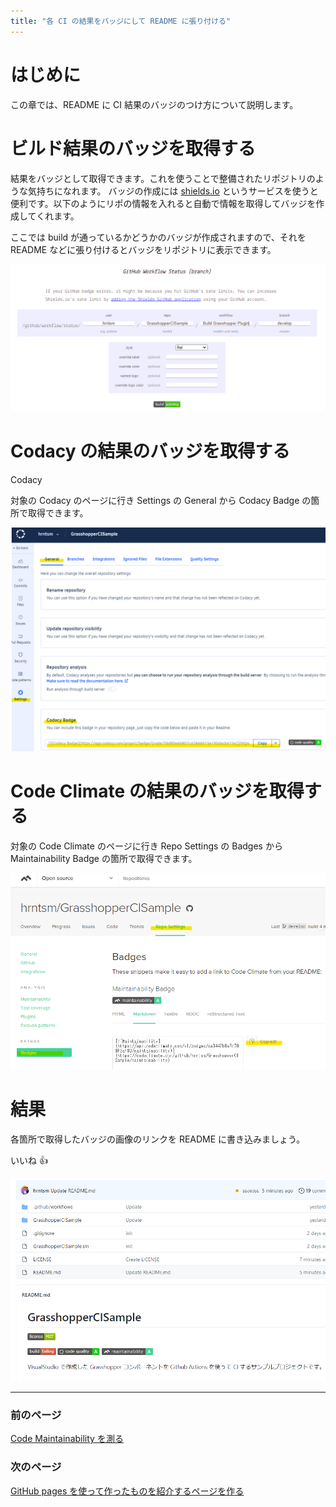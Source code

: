 ```yaml
---
title: "各 CI の結果をバッジにして README に張り付ける"
---
```


# はじめに

この章では、README に CI 結果のバッジのつけ方について説明します。

# ビルド結果のバッジを取得する

結果をバッジとして取得できます。これを使うことで整備されたリポジトリのような気持ちになれます。
バッジの作成には [shields.io](https://shields.io/category/build) というサービスを使うと便利です。以下のようにリポの情報を入れると自動で情報を取得してバッジを作成してくれます。

ここでは build が通っているかどうかのバッジが作成されますので、それを README などに張り付けるとバッジをリポジトリに表示できます。

![](https://github.com/hrntsm/zenn_articles/blob/master/image/Shields.io.png?raw=true)

# Codacy の結果のバッジを取得する

Codacy

対象の Codacy のページに行き Settings の General から Codacy Badge の箇所で取得できます。

![](https://github.com/hrntsm/zenn_articles/blob/master/books/grasshopper-ci/image/CodacyBatch.png?raw=true)

# Code Climate の結果のバッジを取得する

対象の Code Climate のページに行き Repo Settings の Badges から Maintainability Badge の箇所で取得できます。

![](https://github.com/hrntsm/zenn_articles/blob/master/books/grasshopper-ci/image/ClimateBadge.png?raw=true)

# 結果

各箇所で取得したバッジの画像のリンクを README に書き込みましょう。

いいね 👍

![](https://github.com/hrntsm/zenn_articles/blob/master/books/grasshopper-ci/image/README.png?raw=true)

---

### 前のページ
[Code Maintainability を測る](code-maintenace)

### 次のページ
[GitHub pages を使って作ったものを紹介するページを作る](add-github-pages)
